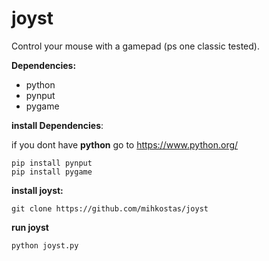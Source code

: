 # joyst
Control your mouse with a gamepad (ps one classic tested).

**Dependencies:**
  - python
  - pynput
  - pygame
 
**install Dependencies**:

if you dont have **python** go to https://www.python.org/

    pip install pynput
    pip install pygame

**install joyst:**

    git clone https://github.com/mihkostas/joyst

**run joyst**
  
    python joyst.py
